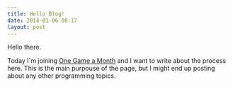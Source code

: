 ```yaml
---
title: Hello Blog!
date: 2014-01-06 00:17
layout: post
---
```

Hello there.

Today I`m joining [One Game a Month](http://www.onegameamonth.com/) and I want to write about the process here.
This is the main purpouse of the page, but I might end up posting about any other programming topics.
